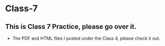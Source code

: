 # Class-7

## This is Class 7 Practice, please go over it.

  - The PDF and HTML files I posted under the Class 4, please check it out.
